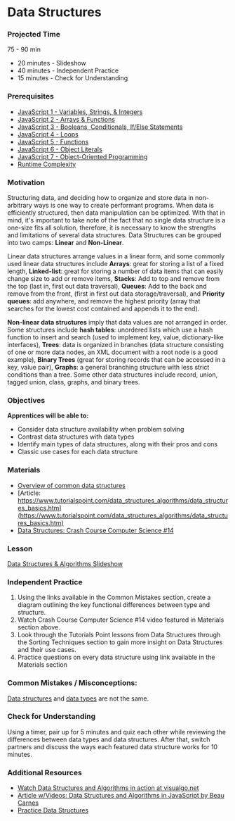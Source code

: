 # Data Structures

### Projected Time

75 - 90 min

- 20 minutes - Slideshow
- 40 minutes - Independent Practice
- 15 minutes - Check for Understanding

### Prerequisites

- [JavaScript 1 - Variables, Strings, & Integers](https://github.com/Techtonica/curriculum/blob/master/javascript/javascript-1.md)
- [JavaScript 2 - Arrays & Functions](https://github.com/Techtonica/curriculum/blob/master/javascript/javascript-2.md)
- [JavaScript 3 - Booleans, Conditionals, If/Else Statements](https://github.com/Techtonica/curriculum/blob/master/javascript/javascript-3.md)
- [JavaScript 4 - Loops](https://github.com/Techtonica/curriculum/blob/master/javascript/javascript-4.md)
- [JavaScript 5 - Functions](https://github.com/Techtonica/curriculum/blob/master/javascript/javascript-5.md)
- [JavaScript 6 - Object Literals](https://github.com/Techtonica/curriculum/blob/master/javascript/javascript-6-object-literals.md)
- [JavaScript 7 - Object-Oriented Programming](https://github.com/Techtonica/curriculum/blob/master/javascript/javascript-7-oop.md)
- [Runtime Complexity](https://github.com/Techtonica/curriculum/tree/master/runtime-complexity/runtime-complexity.md)


### Motivation

Structuring data, and deciding how to organize and store data in non-arbitrary ways is one way to create performant programs. When data is efficiently structured, then data manipulation can be optimized. With that in mind, it's important to take note of the fact that no single data structure is a one-size fits all solution, therefore, it is necessary to know the strengths and limitations of several data structures. Data Structures can be grouped into two camps: **Linear** and **Non-Linear**. 

Linear data structures arrange values in a linear form, and some commonly used linear data structures include
**Arrays**: great for storing a list of a fixed length,
**Linked-list**: great for storing a number of data items that can easily change size to add or remove items, 
**Stacks**: Add to top and remove from the top (last in, first out data traversal),
**Queues**: Add to the back and remove from the front, (first in first out data storage/traversal), and 
**Priority queues**: add anywhere, and remove the highest priority (array that searches for the lowest cost contained and appends it to the end).

**Non-linear data structures** imply that data values are not arranged in order. Some structures include 
**hash tables**: unordered lists which use a hash function to insert and search (used to implement key, value, dictionary-like interfaces), 
**Trees**: data is organized in branches (data structure consisting of one or more data nodes, an XML document with a root node is a good example),
**Binary Trees** (great for storing records that can be accessed in a key, value pair),
**Graphs**: a general branching structure with less strict conditions than a tree.
Some other data structures include record, union, tagged union, class, graphs, and binary trees.

### Objectives

**Apprentices will be able to:**
- Consider data structure availability when problem solving
- Contrast data structures with data types
- Identify main types of data structures, along with their pros and cons
- Classic use cases for each data structure

### Materials

- [Overview of common data structures](https://www.topcoder.com/community/data-science/data-science-tutorials/data-structures/)
- [Article: https://www.tutorialspoint.com/data_structures_algorithms/data_structures_basics.htm](https://www.tutorialspoint.com/data_structures_algorithms/data_structures_basics.htm)
- [Data Structures: Crash Course Computer Science #14 ](https://youtu.be/DuDz6B4cqVc)

### Lesson

[Data Structures & Algorithms Slideshow](https://docs.google.com/presentation/d/1Vxx4hTzi8JFO8TFWS4dU4q2tyIEq7iBex59m6-k68XA/edit?usp=sharing)

### Independent Practice 

1. Using the links available in the Common Mistakes section, create a diagram outlining the key functional differences between type and structure.
2. Watch Crash Course Computer Science #14 video featured in Materials section above.
3. Look through the Tutorials Point lessons from Data Structures through the Sorting Techniques section to gain more insight on Data Structures and their use cases.
4. Practice questions on every data structure using link available in the Materials section

### Common Mistakes / Misconceptions:
[Data structures](https://en.wikipedia.org/wiki/Data_structure) and [data types](https://en.wikipedia.org/wiki/Data_type) are not the same. 

### Check for Understanding

Using a timer, pair up for 5 minutes and quiz each other while reviewing the differences between data types and data structures. After that, switch partners and discuss the ways each featured data structure works for 10 minutes.

### Additional Resources
- [Watch Data Structures and Algorithms in action at visualgo.net](https://visualgo.net/en)
- [Article w/Videos:  Data Structures and Algorithms in JavaScript by Beau Carnes](https://medium.freecodecamp.org/10-common-data-structures-explained-with-videos-exercises-aaff6c06fb2b)
- [Practice Data Structures](https://www.hackerearth.com/practice/data-structures/arrays/1-d/tutorial/)
